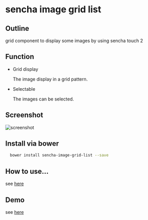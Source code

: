 
# sencha image grid list

## Outline

grid component to display some images by using sencha touch 2 

## Function

* Grid display

	The image display in a grid pattern.

* Selectable

	The images can be selected.
	
## Screenshot

![screenshot](https://pbs.twimg.com/media/BBL40gFCUAAKUX8.png:large "screenshot")

## Install via bower

```bash
  bower install sencha-image-grid-list --save
```

## How to use...

see [here](http://scriptogr.am/tkashiro/post/how-to-use-custom-component-by-using-bower-in-sencha-touch)

## Demo
 
see [here](http://kashiro.github.io/sencha-image-grid-list/) 

